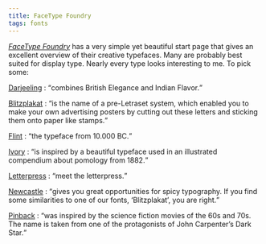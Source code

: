 ```yaml
---
title: FaceType Foundry
tags: fonts
---
```

[<cite>FaceType Foundry</cite>](https://www.facetype.org) has a very simple yet beautiful start page that gives an excellent overview of their creative typefaces. Many are probably best suited for display type. Nearly every type looks interesting to me. To pick some:

[Darjeeling](https://www.facetype.org/?font=darjeeling)
: <q>combines British Elegance and Indian Flavor.</q>

[Blitzplakat](https://www.facetype.org/?font=blitzplakat-2) 
: <q>is the name of a pre-Letraset system, which enabled you to make your own advertising posters by cutting out these letters and sticking them onto paper like stamps.</q>

[Flint](https://www.facetype.org/?font=flint) 
: <q>the typeface from 10.000 BC.</q>

[Ivory](https://www.facetype.org/?font=ivory) 
: <q>is inspired by a beautiful typeface used in an illustrated compendium about pomology from 1882.</q>

[Letterpress](https://www.facetype.org/?font=letterpress)
: <q>meet the letterpress.</q>

[Newcastle](https://www.facetype.org/?font=newcastle) 
: <q>gives you great opportunities for spicy typography. If you find some similarities to one of our fonts, ‘Blitzplakat’, you are right.</q>

[Pinback](https://www.facetype.org/?font=pinback) 
: <q>was inspired by the science fiction movies of the 60s and 70s. The name is taken from one of the protagonists of John Carpenter’s Dark Star.</q>